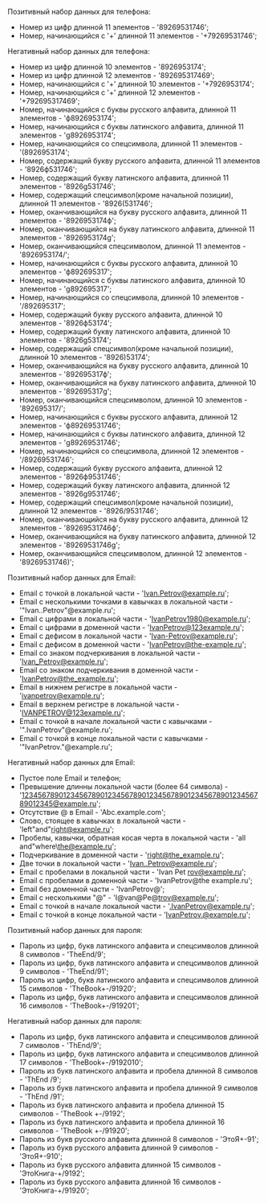 ﻿Позитивный набор данных для телефона:
* Номер из цифр длинной 11 элементов - '89269531746';
* Номер, начинающийся с '+' длинной 11 элементов - '+79269531746';

Негативный набор данных для телефона:
* Номер из цифр длинной 10 элементов - '8926953174';
* Номер из цифр длинной 12 элементов - '892695317469';
* Номер, начинающийся с '+' длинной 10 элементов - '+7926953174';
* Номер, начинающийся с '+' длинной 12 элементов - '+792695317469';
* Номер, начинающийся с буквы русского алфавита, длинной 11 элементов - 'ф8926953174';
* Номер, начинающийся с буквы латинского алфавита, длинной 11 элементов - 'g8926953174';
* Номер, начинающийся со спецсимвола, длинной 11 элементов - '(8926953174';
* Номер, содержащий букву русского алфавита, длинной 11 элементов - '8926ф531746';
* Номер, содержащий букву латинского алфавита, длинной 11 элементов - '8926g531746';
* Номер, содержащий спецсимвол(кроме начальной позиции), длинной 11 элементов - '8926(531746';
* Номер, оканчивающийся на букву русского алфавита, длинной 11 элементов - '8926953174ф';
* Номер, оканчивающийся на букву латинского алфавита, длинной 11 элементов - '8926953174g';
* Номер, оканчивающийся спецсимволом, длинной 11 элементов - '8926953174/';
* Номер, начинающийся с буквы русского алфавита, длинной 10 элементов - 'ф892695317';
* Номер, начинающийся с буквы латинского алфавита, длинной 10 элементов - 'g892695317';
* Номер, начинающийся со спецсимвола, длинной 10 элементов - '/892695317';
* Номер, содержащий букву русского алфавита, длинной 10 элементов - '8926ф53174';
* Номер, содержащий букву латинского алфавита, длинной 10 элементов - '8926g53174';
* Номер, содержащий спецсимвол(кроме начальной позиции), длинной 10 элементов - '8926)53174';
* Номер, оканчивающийся на букву русского алфавита, длинной 10 элементов - '892695317ф';
* Номер, оканчивающийся на букву латинского алфавита, длинной 10 элементов - '892695317g';
* Номер, оканчивающийся спецсимволом, длинной 10 элементов - '892695317/';
* Номер, начинающийся с буквы русского алфавита, длинной 12 элементов - 'ф89269531746';
* Номер, начинающийся с буквы латинского алфавита, длинной 12 элементов - 'g89269531746';
* Номер, начинающийся со спецсимвола, длинной 12 элементов - '/89269531746';
* Номер, содержащий букву русского алфавита, длинной 12 элементов - '8926ф9531746';
* Номер, содержащий букву латинского алфавита, длинной 12 элементов - '8926g9531746';
* Номер, содержащий спецсимвол(кроме начальной позиции), длинной 12 элементов - '8926/9531746';
* Номер, оканчивающийся на букву русского алфавита, длинной 12 элементов - '89269531746ф';
* Номер, оканчивающийся на букву латинского алфавита, длинной 12 элементов - '89269531746g';
* Номер, оканчивающийся спецсимволом, длинной 12 элементов - '89269531746)';

Позитивный набор данных для Email:
* Email с точкой в локальной части - 'Ivan.Petrov@example.ru';
* Email с несколькими точками в кавычках в локальной части - '"Ivan..Petrov"@example.ru';
* Email с цифрами в локальной части - 'IvanPetrov1980@example.ru';
* Email с цифрами в доменной части - 'IvanPetrov@123example.ru';
* Email с дефисом в локальной части - 'Ivan-Petrov@example.ru';
* Email с дефисом в доменной части - 'IvanPetrov@the-example.ru';
* Email со знаком подчеркивания в локальной части - 'Ivan_Petrov@example.ru';
* Email со знаком подчеркивания в доменной части - 'IvanPetrov@the_example.ru';
* Email в нижнем регистре в локальной части - 'ivanpetrov@example.ru';
* Email в верхнем регистре в локальной части - 'IVANPETROV@123example.ru';
* Email с точкой в начале локальной части с кавычками - '".IvanPetrov"@example.ru';
* Email с точкой в конце локальной части с кавычками - '"IvanPetrov."@example.ru';

Негативный набор данных для Email:
* Пустое поле Email и телефон;
* Превышение длинны локальной части (более 64 символа) - '12345678901234567890123456789012345678901234567890123456789012345@example.ru';
* Отсутствие @ в Email - 'Abc.example.com';
* Слово, стоящее в кавычках в локальной части - 'left"and"right@example.ru';
* Пробелы, кавычки, обратная косая черта в локальной части - 'all and"where\the@example.ru';
* Подчеркивание в доменной части - 'right@the_example.ru';
* Две точки в локальной части - 'Ivan..Petrov@example.ru';
* Email с пробелами в локальной части - 'Ivan Pet rov@example.ru';
* Email с пробелами в доменной части - 'IvanPetrov@the example.ru';
* Email без доменной части - 'IvanPetrov@';
* Email с несколькими "@" - 'I@van@Pe@trov@example.ru';
* Email с точкой в начале локальной части - '.IvanPetrov@example.ru';
* Email с точкой в конце локальной части - 'IvanPetrov.@example.ru';

Позитивный набор данных для пароля:
* Пароль из цифр, букв латинского алфавита и спецсимволов длинной 8 символов - 'TheEnd/9';
* Пароль из цифр, букв латинского алфавита и спецсимволов длинной 9 символов - 'TheEnd/91';
* Пароль из цифр, букв латинского алфавита и спецсимволов длинной 15 символов - 'TheBook+-/91920';
* Пароль из цифр, букв латинского алфавита и спецсимволов длинной 16 символов - 'TheBook+-/919201';

Негативный набор данных для пароля:
* Пароль из цифр, букв латинского алфавита и спецсимволов длинной 7 символов - 'ThEnd/9';
* Пароль из цифр, букв латинского алфавита и спецсимволов длинной 17 символов - 'TheBook+-/9192010';
* Пароль из букв латинского алфавита и пробела длинной 8 символов - 'ThEnd /9';
* Пароль из букв латинского алфавита и пробела длинной 9 символов - 'ThEnd /91';
* Пароль из букв латинского алфавита и пробела длинной 15 символов - 'TheBook +-/9192';
* Пароль из букв латинского алфавита и пробела длинной 16 символов - 'TheBook +-/91920';
* Пароль из букв русского алфавита длинной 8 символов - 'ЭтоЯ+-91';
* Пароль из букв русского алфавита длинной 9 символов - 'ЭтоЯ+-910';
* Пароль из букв русского алфавита длинной 15 символов - 'ЭтоКнига-+/9192';
* Пароль из букв русского алфавита длинной 16 символов - 'ЭтоКнига-+/91920';